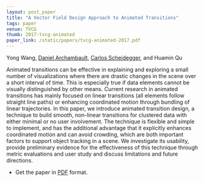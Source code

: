 ```yaml
---
layout: post_paper
title: "A Vector Field Design Approach to Animated Transitions"
tags: paper
venue: TVCG
thumb: 2017-tvcg-animated
paper_link: /static/papers/tvcg-animated-2017.pdf
---
```


Yong Wang, [Daniel Archambault](http://cs.swansea.ac.uk/~csdarchambault/), [Carlos Scheidegger](/), and Huamin Qu

Animated transitions can be effective in explaining and exploring a
small number of visualizations where there are drastic changes in the
scene over a short interval of time. This is especially true if data
elements cannot be visually distinguished by other means. Current
research in animated transitions has mainly focused on linear
transitions (all elements follow straight line paths) or enhancing
coordinated motion through bundling of linear trajectories. In this
paper, we introduce animated transition design, a technique to build
smooth, non-linear transitions for clustered data with either minimal
or no user involvement. The technique is flexible and simple to
implement, and has the additional advantage that it explicitly
enhances coordinated motion and can avoid crowding, which are both
important factors to support object tracking in a scene. We
investigate its usability, provide preliminary evidence for the
effectiveness of this technique through metric evaluations and user
study and discuss limitations and future directions.

* Get the paper in [PDF](/static/papers/tvcg-animated-2017.pdf) format.

